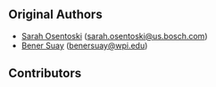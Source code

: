 Original Authors
----------------
 * [Sarah Osentoski](https://sites.google.com/site/sosentos) (sarah.osentoski@us.bosch.com)
 * [Bener Suay](http://users.wpi.edu/~benersuay) (benersuay@wpi.edu)


Contributors
------------

